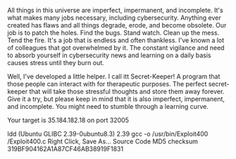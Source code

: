 All things in this universe are imperfect, impermanent, and incomplete. It's what makes many jobs necessary, including cybersecurity. Anything ever created has flaws and all things degrade, erode, and become obsolete. Our job is to patch the holes. Find the bugs. Stand watch. Clean up the mess. Tend the fire. It's a job that is endless and often thankless. I've known a lot of colleagues that got overwhelmed by it. The constant vigilance and need to absorb yourself in cybersecurity news and learning on a daily basis causes stress until they burn out.

Well, I've developed a little helper. I call itt Secret-Keeper! A program that those people can interact with for therapeutic purposes. The perfect secret-keeper that will take those stressful thoughts and store them away forever. Give it a try, but please keep in mind that it is also imperfect, impermanent, and incomplete. You might need to stumble through a learning curve.

Your target is 35.184.182.18 on port 32005

ldd (Ubuntu GLIBC 2.39-0ubuntu8.3) 2.39
gcc -o /usr/bin/Exploit400 /Exploit400.c
Right Click, Save As... Source Code
MD5 checksum 319BF904162A1A87CF46AB38919F1831
